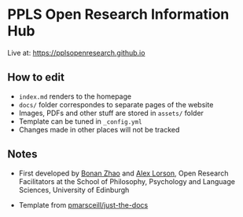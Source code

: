 # PPLS Open Research Information Hub

Live at: <https://pplsopenresearch.github.io>

## How to edit

* `index.md` renders to the homepage
* `docs/` folder correspondes to separate pages of the website
* Images, PDFs and other stuff are stored in `assets/` folder
* Template can be tuned in `_config.yml`
* Changes made in other places will not be tracked

## Notes

* First developed by [Bonan Zhao](https://www.bramleylab.ppls.ed.ac.uk/member/bonan/) and [Alex Lorson](https://alex-lorson.github.io), Open Research Facilitators at the School of Philosophy, Psychology and Language Sciences, University of Edinburgh

* Template from [pmarsceill/just-the-docs](https://github.com/pmarsceill/just-the-docs)
